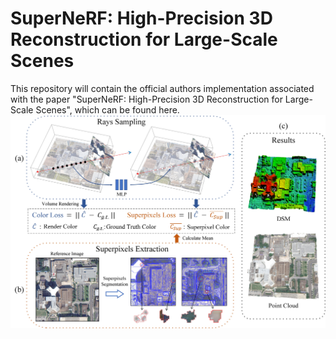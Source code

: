 # SuperNeRF: High-Precision 3D Reconstruction for Large-Scale Scenes
This repository will contain the official authors implementation associated with the paper "SuperNeRF: High-Precision 3D Reconstruction for Large-Scale Scenes", which can be found here. 
![pipeline](https://github.com/xczbecalm/supernerf/blob/main/pipeline.jpg)
